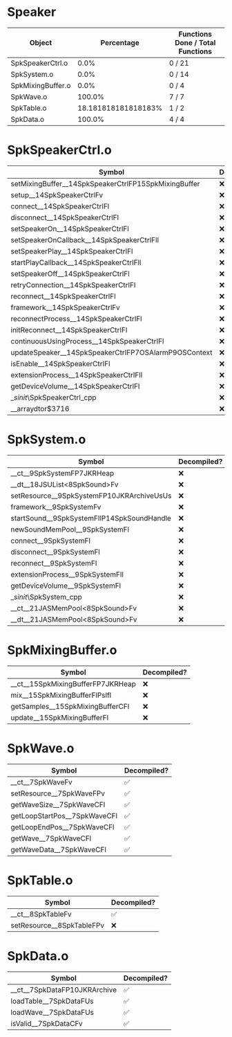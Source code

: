 # Speaker
| Object | Percentage | Functions Done / Total Functions |
| ------------- | ------------- | ------------- |
| SpkSpeakerCtrl.o | 0.0% | 0 / 21 |
| SpkSystem.o | 0.0% | 0 / 14 |
| SpkMixingBuffer.o | 0.0% | 0 / 4 |
| SpkWave.o | 100.0% | 7 / 7 |
| SpkTable.o | 18.181818181818183% | 1 / 2 |
| SpkData.o | 100.0% | 4 / 4 |


# SpkSpeakerCtrl.o
| Symbol | Decompiled? |
| ------------- | ------------- |
| setMixingBuffer__14SpkSpeakerCtrlFP15SpkMixingBuffer | :x: |
| setup__14SpkSpeakerCtrlFv | :x: |
| connect__14SpkSpeakerCtrlFl | :x: |
| disconnect__14SpkSpeakerCtrlFl | :x: |
| setSpeakerOn__14SpkSpeakerCtrlFl | :x: |
| setSpeakerOnCallback__14SpkSpeakerCtrlFll | :x: |
| setSpeakerPlay__14SpkSpeakerCtrlFl | :x: |
| startPlayCallback__14SpkSpeakerCtrlFll | :x: |
| setSpeakerOff__14SpkSpeakerCtrlFl | :x: |
| retryConnection__14SpkSpeakerCtrlFl | :x: |
| reconnect__14SpkSpeakerCtrlFl | :x: |
| framework__14SpkSpeakerCtrlFv | :x: |
| reconnectProcess__14SpkSpeakerCtrlFl | :x: |
| initReconnect__14SpkSpeakerCtrlFl | :x: |
| continuousUsingProcess__14SpkSpeakerCtrlFl | :x: |
| updateSpeaker__14SpkSpeakerCtrlFP7OSAlarmP9OSContext | :x: |
| isEnable__14SpkSpeakerCtrlFl | :x: |
| extensionProcess__14SpkSpeakerCtrlFll | :x: |
| getDeviceVolume__14SpkSpeakerCtrlFl | :x: |
| __sinit_\SpkSpeakerCtrl_cpp | :x: |
| __arraydtor$3716 | :x: |


# SpkSystem.o
| Symbol | Decompiled? |
| ------------- | ------------- |
| __ct__9SpkSystemFP7JKRHeap | :x: |
| __dt__18JSUList<8SpkSound>Fv | :x: |
| setResource__9SpkSystemFP10JKRArchiveUsUs | :x: |
| framework__9SpkSystemFv | :x: |
| startSound__9SpkSystemFllP14SpkSoundHandle | :x: |
| newSoundMemPool__9SpkSystemFl | :x: |
| connect__9SpkSystemFl | :x: |
| disconnect__9SpkSystemFl | :x: |
| reconnect__9SpkSystemFl | :x: |
| extensionProcess__9SpkSystemFll | :x: |
| getDeviceVolume__9SpkSystemFl | :x: |
| __sinit_\SpkSystem_cpp | :x: |
| __ct__21JASMemPool<8SpkSound>Fv | :x: |
| __dt__21JASMemPool<8SpkSound>Fv | :x: |


# SpkMixingBuffer.o
| Symbol | Decompiled? |
| ------------- | ------------- |
| __ct__15SpkMixingBufferFP7JKRHeap | :x: |
| mix__15SpkMixingBufferFlPslfl | :x: |
| getSamples__15SpkMixingBufferCFl | :x: |
| update__15SpkMixingBufferFl | :x: |


# SpkWave.o
| Symbol | Decompiled? |
| ------------- | ------------- |
| __ct__7SpkWaveFv | :white_check_mark: |
| setResource__7SpkWaveFPv | :white_check_mark: |
| getWaveSize__7SpkWaveCFl | :white_check_mark: |
| getLoopStartPos__7SpkWaveCFl | :white_check_mark: |
| getLoopEndPos__7SpkWaveCFl | :white_check_mark: |
| getWave__7SpkWaveCFl | :white_check_mark: |
| getWaveData__7SpkWaveCFl | :white_check_mark: |


# SpkTable.o
| Symbol | Decompiled? |
| ------------- | ------------- |
| __ct__8SpkTableFv | :white_check_mark: |
| setResource__8SpkTableFPv | :x: |


# SpkData.o
| Symbol | Decompiled? |
| ------------- | ------------- |
| __ct__7SpkDataFP10JKRArchive | :white_check_mark: |
| loadTable__7SpkDataFUs | :white_check_mark: |
| loadWave__7SpkDataFUs | :white_check_mark: |
| isValid__7SpkDataCFv | :white_check_mark: |


